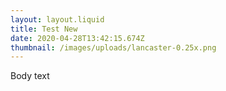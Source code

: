 ```yaml
---
layout: layout.liquid
title: Test New
date: 2020-04-28T13:42:15.674Z
thumbnail: /images/uploads/lancaster-0.25x.png
---
```

Body text